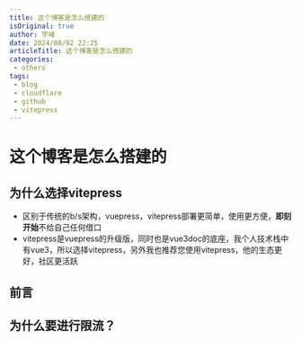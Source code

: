 ```yaml
---
title: 这个博客是怎么搭建的
isOriginal: true
author: 宇峰
date: 2024/08/02 22:25
articleTitle: 这个博客是怎么搭建的
categories:
 - others
tags:
 - blog
 - cloudflare
 - github
 - vitepress
---
```


# 这个博客是怎么搭建的
<!-- more -->
## 为什么选择vitepress
- 区别于传统的b/s架构，vuepress，vitepress部署更简单，使用更方便，**即刻开始**不给自己任何借口
- vitepress是vuepress的升级版，同时也是vue3doc的底座，我个人技术栈中有vue3，所以选择vitepress，另外我也推荐您使用vitepress，他的生态更好，社区更活跃
## 前言
## 为什么要进行限流？